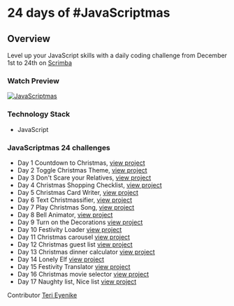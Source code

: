 # 24 days of #JavaScriptmas

## Overview
Level up your JavaScript skills with a daily coding challenge from December 1st to 24th on [Scrimba](https://scrimba.com/learn/javascriptmas2021)

### Watch Preview
[![JavaScriptmas](https://user-images.githubusercontent.com/25850598/144466102-a5f27c64-334a-405b-8c49-342f8d48bdcf.png)](https://youtu.be/CsoujaMhl4g)

### Technology Stack
- JavaScript

### JavaScriptmas 24 challenges
- Day 1 Countdown to Christmas, [view project](https://codepen.io/terieyenike/pen/PoJwvrm)
- Day 2 Toggle Christmas Theme, [view project](https://codepen.io/terieyenike/pen/jOGPoYm)
- Day 3 Don't Scare your Relatives, [view project](https://codepen.io/terieyenike/pen/WNZvqrd)
- Day 4 Christmas Shopping Checklist, [view project](https://codepen.io/terieyenike/pen/oNGjPXB)
- Day 5 Christmas Card Writer, [view project](https://codepen.io/terieyenike/pen/zYEvyVw)
- Day 6 Text Christmassifier, [view project](https://codepen.io/terieyenike/pen/XWeXpzo)
- Day 7 Play Christmas Song, [view project](https://codepen.io/terieyenike/pen/oNGxvqy)
- Day 8 Bell Animator, [view project](https://codepen.io/terieyenike/pen/oNGxvqy)
- Day 9 Turn on the Decorations [view project](https://codepen.io/terieyenike/pen/ExwywRW)
- Day 10 Festivity Loader [view project](https://codepen.io/terieyenike/pen/vYeXzWO)
- Day 11 Christmas carousel [view project](https://codepen.io/terieyenike/pen/YzrpEKE)
- Day 12 Christmas guest list [view project](https://codepen.io/terieyenike/pen/rNGWpGv)
- Day 13 Christmas dinner calculator [view project](https://codepen.io/terieyenike/pen/eYGBVVw)
- Day 14 Lonely Elf [view project](https://codepen.io/terieyenike/pen/XWeRpMv)
- Day 15 Festivity Translator [view project](https://codepen.io/terieyenike/pen/oNGWBqY)
- Day 16 Christmas movie selector [view project](https://codepen.io/terieyenike/pen/abLWpQN)
- Day 17 Naughty list, Nice list [view project](https://codepen.io/terieyenike/pen/WNZjpbB)

Contributor
[Teri Eyenike](https://twitter.com/terieyenike)
